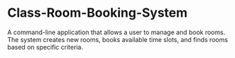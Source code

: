 # Class-Room-Booking-System
A command-line application that allows a user to manage and book rooms. The system creates new rooms, books available time slots, and finds rooms based on specific criteria.
